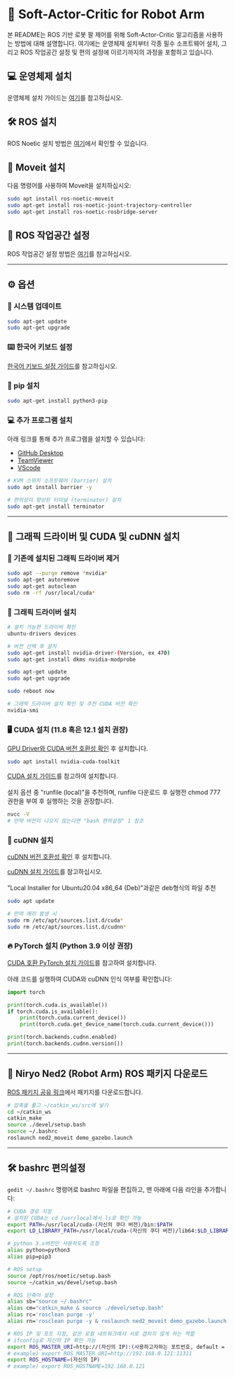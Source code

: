 
# 🤖 Soft-Actor-Critic for Robot Arm

본 README는 ROS 기반 로봇 팔 제어를 위해 Soft-Actor-Critic 알고리즘을 사용하는 방법에 대해 설명합니다. 여기에는 운영체제 설치부터 각종 필수 소프트웨어 설치, 그리고 ROS 작업공간 설정 및 편의 설정에 이르기까지의 과정을 포함하고 있습니다.

## 💻 운영체제 설치

운영체제 설치 가이드는 [여기](https://blog.naver.com/jm_0820/223001100698)를 참고하십시오.

## 🛠️ ROS 설치

ROS Noetic 설치 방법은 [여기](http://wiki.ros.org/noetic/Installation/Ubuntu)에서 확인할 수 있습니다.

## 🦾 Moveit 설치

다음 명령어를 사용하여 Moveit을 설치하십시오:

```bash
sudo apt install ros-noetic-moveit
sudo apt-get install ros-noetic-joint-trajectory-controller
sudo apt-get install ros-noetic-rosbridge-server
```

## 📁 ROS 작업공간 설정

ROS 작업공간 설정 방법은 [여기](http://wiki.ros.org/ko/catkin/Tutorials/create_a_workspace)를 참고하십시오.

---------------------------------------------------------

## ⚙️ 옵션

### 📅 시스템 업데이트

```bash
sudo apt-get update
sudo apt-get upgrade
```

### ⌨️ 한국어 키보드 설정

[한국어 키보드 설정 가이드](https://shanepark.tistory.com/231)를 참고하십시오.

### 🐍 pip 설치

```bash
sudo apt-get install python3-pip
```

### 💻 추가 프로그램 설치

아래 링크를 통해 추가 프로그램을 설치할 수 있습니다:

- [GitHub Desktop](https://gist.github.com/berkorbay/6feda478a00b0432d13f1fc0a50467f1)
- [TeamViewer](https://www.teamviewer.com/ko/download/linux/)
- [VScode](https://code.visualstudio.com/download)

```bash
# KVM 스위치 소프트웨어 (barrier) 설치
sudo apt install barrier -y

# 편의성이 향상된 터미널 (terminator) 설치
sudo apt-get install terminator
```

---------------------------------------------------------

## 🎨 그래픽 드라이버 및 CUDA 및 cuDNN 설치

### 🚮 기존에 설치된 그래픽 드라이버 제거

```bash
sudo apt --purge remove *nvidia*
sudo apt-get autoremove
sudo apt-get autoclean
sudo rm -rf /usr/local/cuda*
```

### 🎯 그래픽 드라이버 설치

```bash
# 설치 가능한 드라이버 확인
ubuntu-drivers devices

# 버전 선택 후 설치
sudo apt-get install nvidia-driver-(Version, ex 470)
sudo apt-get install dkms nvidia-modprobe

sudo apt-get update
sudo apt-get upgrade

sudo reboot now

# 그래픽 드라이버 설치 확인 및 추천 CUDA 버전 확인
nvidia-smi
```

### 🖥️ CUDA 설치 (11.8 혹은 12.1 설치 권장)

[GPU Driver와 CUDA 버전 호환성 확인](https://docs.nvidia.com/cuda/cuda-toolkit-release-notes/index.html#id4) 후 설치합니다.

```bash
sudo apt install nvidia-cuda-toolkit
```

[CUDA 설치 가이드](https://developer.nvidia.com/cuda-toolkit-archive)를 참고하여 설치합니다.<br/><br/>
설치 옵션 중 "runfile (local)"을 추천하며, runfile 다운로드 후 실행전 chmod 777 권한을 부여 후 실행하는 것을 권장합니다.

```bash
nvcc -V
# 만약 버전이 나오지 않는다면 "bash 편의설정" 1 참조
```

### 💾 cuDNN 설치

[cuDNN 버전 호환성 확인](https://en.wikipedia.org/wiki/CUDA#GPUs_supported) 후 설치합니다.

[cuDNN 설치 가이드](https://developer.nvidia.com/rdp/cudnn-archive)를 참고하십시오.<br/><br/>
"Local Installer for Ubuntu20.04 x86_64 (Deb)"과같은 deb형식의 파일 추천

```bash
sudo apt update

# 만약 에러 발생 시
sudo rm /etc/apt/sources.list.d/cuda*
sudo rm /etc/apt/sources.list.d/cudnn*
```

### 🔥 PyTorch 설치 (Python 3.9 이상 권장)

[CUDA 호환 PyTorch 설치 가이드](https://pytorch.org/get-started/locally/)를 참고하여 설치합니다.<br/><br/>
아래 코드를 실행하여 CUDA와 cuDNN 인식 여부를 확인합니다:

```python
import torch

print(torch.cuda.is_available())
if torch.cuda.is_available():
    print(torch.cuda.current_device())
    print(torch.cuda.get_device_name(torch.cuda.current_device()))

print(torch.backends.cudnn.enabled)
print(torch.backends.cudnn.version())
```

---------------------------------------------------------

## 🦾 Niryo Ned2 (Robot Arm) ROS 패키지 다운로드

[ROS 패키지 공유 링크](https://drive.google.com/file/d/1asuf5u0nxEIL4igmGXXH0zTojgIlM7af/view?usp=sharing)에서 패키지를 다운로드합니다.

```bash
# 압축을 풀고 ~/catkin_ws/src에 넣기
cd ~/catkin_ws
catkin_make
source ./devel/setup.bash
source ~/.bashrc
roslaunch ned2_moveit demo_gazebo.launch
```

---------------------------------------------------------

## 🛠️ bashrc 편의설정

`gedit ~/.bashrc` 명령어로 bashrc 파일을 편집하고, 맨 아래에 다음 라인을 추가합니다:

```bash
# CUDA 경로 지정
# 설치된 CUDA는 cd /usr/local에서 ls로 확인 가능
export PATH=/usr/local/cuda-(자신의 쿠다 버전)/bin:$PATH
export LD_LIBRARY_PATH=/usr/local/cuda-(자신의 쿠다 버전)/lib64:$LD_LIBRARY_PATH

# python 3.x버전만 사용하도록 조정
alias python=python3
alias pip=pip3

# ROS setup
source /opt/ros/noetic/setup.bash
source ~/catkin_ws/devel/setup.bash

# ROS 단축어 설정
alias sb="source ~/.bashrc"
alias cm="catkin_make & source ./devel/setup.bash"
alias rc='rosclean purge -y'
alias rn='rosclean purge -y & roslaunch ned2_moveit demo_gazebo.launch'

# ROS IP 및 포트 지정, 같은 로컬 네트워크에서 서로 겹치지 않게 하는 역할
# ifconfig로 자신의 IP 확인 가능
export ROS_MASTER_URI=http://(자신의 IP):(사용하고자하는 포트번호, default = 11311)
# example) export ROS_MASTER_URI=http://192.168.0.121:11311
export ROS_HOSTNAME=(자신의 IP)
# example) export ROS_HOSTNAME=192.168.0.121
```
